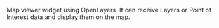 Map viewer widget using OpenLayers. It can receive Layers or Point of Interest data and display them
 on the map.